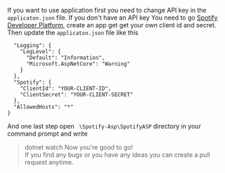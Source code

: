 If you want to use application first you need to change API key in the ``` applicaton.json ``` file. If you don't have an API key You need to go [Spotify Developer Platform](https://developer.spotify.com/dashboard), create an app get get your own client id and secret. <br>
Then update the ``` applicaton.json ``` file like this
``` {
  "Logging": {
    "LogLevel": {
      "Default": "Information",
      "Microsoft.AspNetCore": "Warning"
    }
  },
  "Spotify": {
    "ClientId": "YOUR-CLIENT-ID",
    "ClientSecret": "YOUR-CLIENT-SECRET"
  },
  "AllowedHosts": "*"
}
```
And one last step open ``` \Spotify-Asp\SpotifyASP``` directory in your command prompt and write 
> dotnet watch
Now you're good to go! <br>
If you find any bugs or you have any ideas you can create a pull request anytime.
